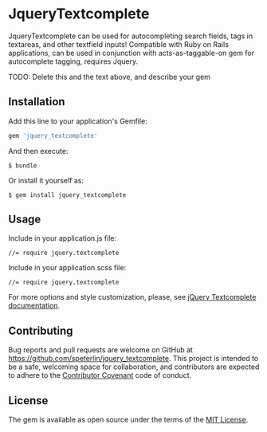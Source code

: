 # JqueryTextcomplete

JqueryTextcomplete can be used for autocompleting search fields, tags in textareas, and other textfield inputs! Compatible with Ruby on Rails applications, can be used in conjunction with acts-as-taggable-on gem for autocomplete tagging, requires Jquery.

<!-- Welcome to your new gem! In this directory, you'll find the files you need to be able to package up your Ruby library into a gem. Put your Ruby code in the file `lib/jquery_textcomplete`. To experiment with that code, run `bin/console` for an interactive prompt. -->

TODO: Delete this and the text above, and describe your gem

## Installation

Add this line to your application's Gemfile:

```ruby
gem 'jquery_textcomplete'
```

And then execute:

    $ bundle

Or install it yourself as:

    $ gem install jquery_textcomplete

## Usage

Include in your application.js file:

    //= require jquery.textcomplete

Include in your application.scss file:

    //= require jquery.textcomplete

For more options and style customization, please, see [jQuery Textcomplete documentation](https://github.com/yuku-t/jquery-textcomplete).

<!-- ## Development

After checking out the repo, run `bin/setup` to install dependencies. Then, run `rake spec` to run the tests. You can also run `bin/console` for an interactive prompt that will allow you to experiment.

To install this gem onto your local machine, run `bundle exec rake install`. To release a new version, update the version number in `version.rb`, and then run `bundle exec rake release`, which will create a git tag for the version, push git commits and tags, and push the `.gem` file to [rubygems.org](https://rubygems.org). -->

## Contributing

Bug reports and pull requests are welcome on GitHub at https://github.com/speterlin/jquery_textcomplete. This project is intended to be a safe, welcoming space for collaboration, and contributors are expected to adhere to the [Contributor Covenant](http://contributor-covenant.org) code of conduct.


## License

The gem is available as open source under the terms of the [MIT License](http://opensource.org/licenses/MIT).
